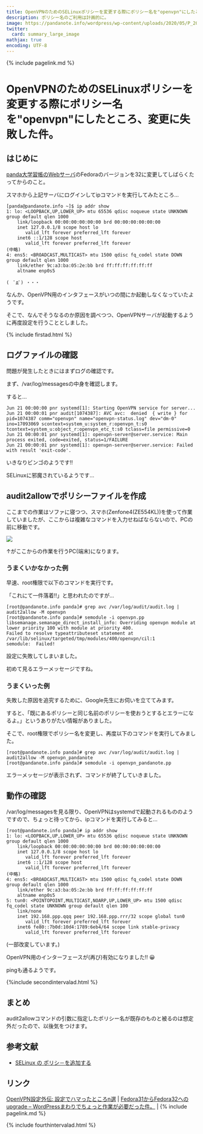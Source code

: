 ```yaml
---
title: OpenVPNのためのSELinuxポリシーを変更する際にポリシー名を"openvpn"にしたところ、変更に失敗した件。 - panda大学習帳外伝
description: ポリシー名のご利用は計画的に。
image: https://pandanote.info/wordpress/wp-content/uploads/2020/05/P_20200522_183454_vHDR_On_HP-scaled.jpg
twitter:
  card: summary_large_image
mathjax: true
encoding: UTF-8
---
```

{% include pagelink.md %}
# OpenVPNのためのSELinuxポリシーを変更する際にポリシー名を"openvpn"にしたところ、変更に失敗した件。
## はじめに
[panda大学習帳のWebサーバ](https://pandanote.info/)のFedoraのバージョンを32に変更してしばらくたってからのこと。

スマホから上記サーバにログインしてipコマンドを実行してみたところ…

```
[panda@pandanote.info ~]$ ip addr show
1: lo: <LOOPBACK,UP,LOWER_UP> mtu 65536 qdisc noqueue state UNKNOWN group default qlen 1000
    link/loopback 00:00:00:00:00:00 brd 00:00:00:00:00:00
    inet 127.0.0.1/8 scope host lo
       valid_lft forever preferred_lft forever
    inet6 ::1/128 scope host
       valid_lft forever preferred_lft forever
(中略)
4: ens5: <BROADCAST,MULTICAST> mtu 1500 qdisc fq_codel state DOWN group default qlen 1000
    link/ether 9c:a3:ba:05:2e:bb brd ff:ff:ff:ff:ff:ff
    altname enp0s5
```

```
(　ﾟдﾟ) ・・・
```

なんか、OpenVPN用のインタフェースがいつの間にか起動しなくなっていたようです。

そこで、なんでそうなるのか原因を調べつつ、OpenVPNサーバが起動するように再度設定を行うこととしました。

{% include firstad.html %}
## ログファイルの確認
問題が発生したときにはまずログの確認です。

まず、/var/log/messagesの中身を確認します。

すると…

```
Jun 21 00:00:00 pnr systemd[1]: Starting OpenVPN service for server...
Jun 21 00:00:01 pnr audit[1074387]: AVC avc:  denied  { write } for  pid=1074387 comm="openvpn" name="openvpn-status.log" dev="dm-0" ino=17093069 scontext=system_u:system_r:openvpn_t:s0 tcontext=system_u:object_r:openvpn_etc_t:s0 tclass=file permissive=0
Jun 21 00:00:01 pnr systemd[1]: openvpn-server@server.service: Main process exited, code=exited, status=1/FAILURE
Jun 21 00:00:01 pnr systemd[1]: openvpn-server@server.service: Failed with result 'exit-code'.
```

いきなりビンゴのようです!!

SELinuxに邪魔されているようです…
## audit2allowでポリシーファイルを作成
ここまでの作業はソファに寝つつ、スマホ(Zenfone4(ZE554KL))を使って作業していましたが、ここからは複雑なコマンドを入力せねばならないので、PCの前に移動です。

<a href="https://pandanote.info/?attachment_id=1774"><img src="https://pandanote.info/wordpress/wp-content/uploads/2018/04/P_20180417_211403_vHDR_Auto_a.jp"/></a>

↑がここからの作業を行うPC(端末)になります。

### うまくいかなかった例
早速、root権限で以下のコマンドを実行です。

「これにて一件落着!!」と思われたのですが…
```
[root@pandanote.info panda]# grep avc /var/log/audit/audit.log | audit2allow -M openvpn
[root@pandanote.info panda]# semodule -i openvpn.pp
libsemanage.semanage_direct_install_info: Overriding openvpn module at lower priority 100 with module at priority 400.
Failed to resolve typeattributeset statement at /var/lib/selinux/targeted/tmp/modules/400/openvpn/cil:1
semodule:  Failed!
```
設定に失敗してしまいました。

初めて見るエラーメッセージですね。
### うまくいった例
失敗した原因を追究するために、Google先生にお伺いを立ててみます。

すると、「既にあるポリシーと同じ名前のポリシーを使おうとするとエラーになるよ。」というありがたい情報がありました。

そこで、root権限でポリシー名を変更し、再度以下のコマンドを実行してみました。
```
[root@pandanote.info panda]# grep avc /var/log/audit/audit.log | audit2allow -M openvpn_pandanote
[root@pandanote.info panda]# semodule -i openvpn_pandanote.pp
```
エラーメッセージが表示されず、コマンドが終了していきました。
## 動作の確認
/var/log/messagesを見る限り、OpenVPNはsystemdで起動されるもののようですので、ちょっと待ってから、ipコマンドを実行してみると…
```
[root@pandanote.info panda]# ip addr show
1: lo: <LOOPBACK,UP,LOWER_UP> mtu 65536 qdisc noqueue state UNKNOWN group default qlen 1000
    link/loopback 00:00:00:00:00:00 brd 00:00:00:00:00:00
    inet 127.0.0.1/8 scope host lo
       valid_lft forever preferred_lft forever
    inet6 ::1/128 scope host
       valid_lft forever preferred_lft forever
(中略)
4: ens5: <BROADCAST,MULTICAST> mtu 1500 qdisc fq_codel state DOWN group default qlen 1000
    link/ether 9c:a3:ba:05:2e:bb brd ff:ff:ff:ff:ff:ff
    altname enp0s5
5: tun0: <POINTOPOINT,MULTICAST,NOARP,UP,LOWER_UP> mtu 1500 qdisc fq_codel state UNKNOWN group default qlen 100
    link/none
    inet 192.168.ppp.qqq peer 192.168.ppp.rrr/32 scope global tun0
       valid_lft forever preferred_lft forever
    inet6 fe80::7b0d:10d4:1789:6eb4/64 scope link stable-privacy
       valid_lft forever preferred_lft forever
```
(一部改変しています。)

OpenVPN用のインターフェースが(再び)有効になりました!! &#128512;

pingも通るようです。

{%include secondintervalad.html %}
## まとめ
audit2allowコマンドの引数に指定したポリシー名が既存のものと被るのは想定外だったので、以後気をつけます。
## 参考文献
* [SELinux の ポリシ－を追加する](https://gokugetsu.plala.jp/selinux-%E3%81%AE-%E3%83%9D%E3%83%AA%E3%82%B7%EF%BC%8D%E3%82%92%E8%BF%BD%E5%8A%A0%E3%81%99%E3%82%8B/)

## リンク
[OpenVPN設定外伝: 設定でハマったところn選](https://pandanote.info/?p=2038) \| [Fedora31からFedora32へのupgrade – WordPressまわりでちょっと作業が必要だった件。](https://pandanote.info/?p=6361) \| {% include pagelink.md %}

{% include fourthintervalad.html %}
